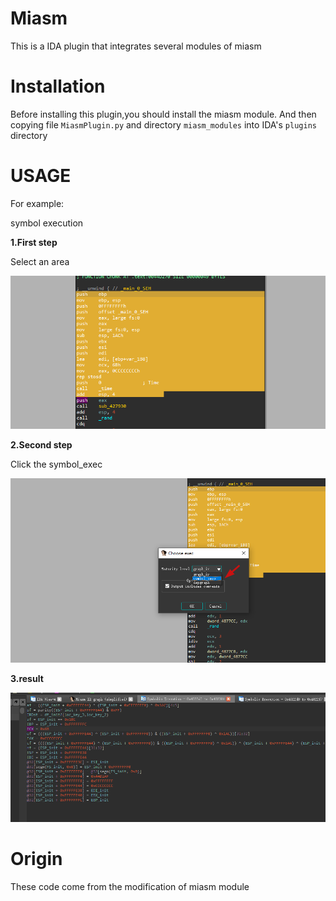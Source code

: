Miasm
========

This is a IDA plugin that integrates several modules of miasm

Installation
========

Before installing this plugin,you should install the miasm module.
And then copying file `MiasmPlugin.py` and directory `miasm_modules` into IDA's `plugins` directory

USAGE
=======

For example:


symbol execution


**1.First step**


Select an area


![image](GIF/2.png)


**2.Second step**


Click the symbol_exec


![image](GIF/1.png)

**3.result**

![image](GIF/3.png)

Origin
=======

These code come from the modification of miasm module
